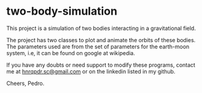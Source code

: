 # two-body-simulation
This project is a simulation of two bodies interacting in a gravitational field. 

The project has two classes to plot and animate the orbits of these bodies.
The parameters used are from the set of parameters for the earth-moon system, i.e, it can be found on google at wikipedia.

If you have any doubts or need support to modify these programs, contact me at hnrqpdr.sc@gmail.com or on the linkedin listed in my github.

Cheers,
Pedro.

